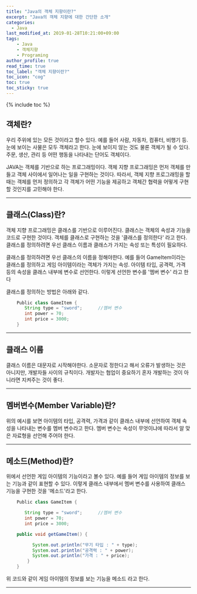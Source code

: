 ```yaml
---
title: "Java의 객체 지향이란?"
excerpt: "Java의 객체 지향에 대한 간단한 소개"
categories: 
  - Java
last_modified_at: 2019-01-28T10:21:00+09:00
tags: 
    - Java
    - 객체지향
    - Programing
author_profile: true
read_time: true
toc_label: "객체 지향이란?" 
toc_icon: "cog" 
toc: true
toc_sticky: true
---
```


{% include toc %}


## 객체란? 

우리 주위에 있는 모든 것이라고 할수 있다. 예를 들어 사람, 자동차, 컴퓨터, 비행기 등. 눈에 보이는 사물은 모두 객체라고 한다.
눈에 보이지 않는 것도 물론 객체가 될 수 있다. 주문, 생산, 관리 등 어떤 행동을 나타내는 단어도 객체이다. 

JAVA는 객체를 기반으로 하는 프로그래밍이다. 객체 지향 프로그래밍은 먼저 객체를 만들고 객체 사이에서 일어나는 일을 구현하는 것이다.
따라서, 객체 지향 프로그래밍을 할때는 객체를 먼저 정의하고 각 객체가 어떤 기능을 제공하고 객체간 협력을 어떻게 구현할 것인지를 고민해야 한다.

---



## 클래스(Class)란?

객체 지향 프로그래밍은 클래스를 기반으로 이루어진다. 클래스는 객체의 속성과 기능을 코드로 구현한 것이다. 
객체를 클래스로 구현하는 것을 '클래스를 정의한다' 라고 한다. 클래스를 정의하려면 우선 클래스 이름과 클래스가 가지는 속성 또는 특성이 필요하다.

클래스를 정의하려면 우선 클래스의 이름을 정해야한다. 예를 들어 GameItem이라는 클래스를 정의하고 게임 아이템이라는 객체가 가지는 속성.
아이템 타입, 공격력, 가격 등의 속성을 클래스 내부에 변수로 선언한다. 이렇게 선언한 변수를  '멤버 변수' 라고 한다

클래스를 정의하는 방법은 아래와 같다.

```java
    Public class GameItem {
       String type = "sword";      //멤버 변수
       int power = 70;
       int price = 3000;
    }
```

---



## 클래스 이름 

클래스 이름은 대문자로 시작해야한다. 소문자로 정한다고 해서 오류가 발생하는 것은 아니지만, 개발자들 사이의 규칙이다.
개발자는 협업이 중요하기 혼자 개발하는 것이 아니라면 지켜주는 것이 좋다.

---



## 멤버변수(Member Variable)란?

위의 예시를 보면 아이템의 타입, 공격력, 가격과 같이 클래스 내부에 선언하여 객체 속성을 나타내는 변수를 멤버 변수라고 한다.
멤버 변수는 속성이 무엇이냐에 따라서 알 맞은 자료형을 선언해 주어야 한다.

---



## 메소드(Method)란?

위에서 선언한 게임 아이템의 기능이라고 볼수 있다. 예를 들어 게임 아이템의 정보를 보는 기능과 같이 표현할 수 있다.
이렇게 클래스 내부에서 멤버 변수를 사용하여 클래스 기능을 구현한 것을 '메소드'라고 한다.

```java
    Public class GameItem {

       String type = "sword";      //멤버 변수
       int power = 70;
       int price = 3000;

    public void getGameItem() {

          System.out.println("무기 타입 : " + type);
          System.out.println("공격력 : " + power);
          System.out.println("가격 : " + price);
        }
    }
```


위 코드와 같이 게임 아이템의 정보를 보는 기능을 메소드 라고 한다.

---
